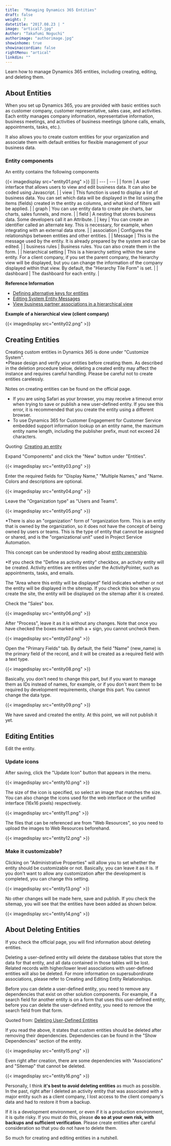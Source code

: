 ```yaml
---
title:  "Managing Dynamics 365 Entities"
draft: false
weight: 7
datetitle: "2017.08.23 | "
image: "artical7.jpg"
Author: "Takafumi Noguchi"
authorimage: "authorimage.jpg"
showinhome: true
showinaccordian: false
rightMenu: "artical"
linkdin: ""
---
```

<!-- Intro  -->
Learn how to manage Dynamics 365 entities, including creating, editing, and deleting them.

## About Entities
When you set up Dynamics 365, you are provided with basic entities such as customer company, customer representative, sales case, and activities. Each entity manages company information, representative information, business meetings, and activities of business meetings (phone calls, emails, appointments, tasks, etc.).

It also allows you to create custom entities for your organization and associate them with default entities for flexible management of your business data.

### Entity components
An entity contains the following components
<!-- Image= entity01.png -->
{{< imagedisplay src="entity01.png" >}}
|||
| --- | --- |
| form      | A user interface that allows users to view and edit business data. It can also be coded using Javascript.       |
| view   | This function is used to display a list of business data. You can set which data will be displayed in the list using the items (fields) created in the entity as columns, and what kind of filters will be applied.        |
| graph      | You can use entity data to create pie charts, bar charts, sales funnels, and more.       |
| field   | A nesting that stores business data. Some developers call it an Attribute.        |
| key      | You can create an identifier called an alternate key. This is necessary, for example, when integrating with an external data store.       |
| association   | Configures the relationships between entities and other entities.        |
| Message   | This is the message used by the entity. It is already prepared by the system and can be edited.        |
| business rules   | Business rules. You can also create them in the form.        |
| hierarchical setting   | This is a hierarchy setting within the same entity. For a client company, if you set the parent company, the hierarchy view will be displayed, but you can change the information of the company displayed within that view. By default, the "Hierarchy Tile Form" is set.        |
| dashboard   | The dashboard for each entity.        |


**Reference Information**
  * [Defining alternative keys for entities](https://docs.microsoft.com/ja-jp/dynamics365/customer-engagement/developer/define-alternate-keys-entity)
  * [Editing System Entity Messages](https://docs.microsoft.com/ja-jp/dynamics365/customer-engagement/customize/edit-system-entity-messages)
  * [View business partner associations in a hierarchical view](https://docs.microsoft.com/ja-jp/dynamics365/customer-engagement/basics/account-relationships-hierarchical-view)

**Example of a hierarchical view (client company)**
<!-- Image= entity02.png -->
{{< imagedisplay src="entity02.png" >}}

## Creating Entities
Creating custom entities in Dynamics 365 is done under "Customize System".    
*Please design and verify your entities before creating them. As described in the deletion procedure below, deleting a created entity may affect the instance and requires careful handling. Please be careful not to create entities carelessly.
 
Notes on creating entities can be found on the official page.

<!-- Quate Box -->
* If you are using Safari as your browser, you may receive a timeout error when trying to save or publish a new user-defined entity. If you see this error, it is recommended that you create the entity using a different browser.
* To use Dynamics 365 for Customer Engagement for Customer Service embedded support information lookup on an entity name, the maximum entity name length, including the publisher prefix, must not exceed 24 characters.

Quoting: [Creating an entity](https://docs.microsoft.com/ja-jp/dynamics365/customer-engagement/customize/create-entities)

Expand "Components" and click the "New" button under "Entities".
<!-- Image= entity03.png -->
{{< imagedisplay src="entity03.png" >}}

Enter the required fields for "Display Name," "Multiple Names," and "Name. Colors and descriptions are optional.
<!-- Image= entity04.png -->
{{< imagedisplay src="entity04.png" >}}

Leave the "Organization type" as "Users and Teams".
<!-- Image= entity05.png -->
{{< imagedisplay src="entity05.png" >}}

*There is also an "organization" form of "organization form. This is an entity that is owned by the organization, so it does not have the concept of being owned by users or teams. This is the type of entity that cannot be assigned or shared, and is the "organizational unit" used in Project Service Automation.

This concept can be understood by reading about [entity ownership](https://docs.microsoft.com/ja-jp/dynamics365/customer-engagement/developer/introduction-entities#entity-ownership).

*If you check the "Define as activity entity" checkbox, an activity entity will be created. Activity entities are entities under the ActivityPointer, such as appointments, tasks, and emails.

The "Area where this entity will be displayed" field indicates whether or not the entity will be displayed in the sitemap. If you check this box when you create the site, the entity will be displayed on the sitemap after it is created.

Check the "Sales" box.
<!-- Image= entity06.png -->
{{< imagedisplay src="entity06.png" >}}

After "Process", leave it as it is without any changes. Note that once you have checked the boxes marked with a + sign, you cannot uncheck them.
<!-- Image= entity07.png -->
{{< imagedisplay src="entity07.png" >}}

Open the "Primary Fields" tab. By default, the field "Name" (new_name) is the primary field of the record, and it will be created as a required field with a text type.
<!-- Image= entity08.png -->
{{< imagedisplay src="entity08.png" >}}

Basically, you don't need to change this part, but if you want to manage them as IDs instead of names, for example, or if you don't want them to be required by development requirements, change this part. You cannot change the data type.
<!-- Image= entity09.png -->
{{< imagedisplay src="entity09.png" >}}

We have saved and created the entity. At this point, we will not publish it yet.

## Editing Entities
Edit the entity.

### Update icons
After saving, click the "Update Icon" button that appears in the menu.
<!-- Image= entity10.png -->
{{< imagedisplay src="entity10.png" >}}

The size of the icon is specified, so select an image that matches the size. You can also change the icons used for the web interface or the unified interface (16x16 pixels) respectively.
<!-- Image= entity11.png -->
{{< imagedisplay src="entity11.png" >}}

The files that can be referenced are from "Web Resources", so you need to upload the images to Web Resources beforehand.
<!-- Image= entity12.png -->
{{< imagedisplay src="entity12.png" >}}

### Make it customizable?
Clicking on "Administrative Properties" will allow you to set whether the entity should be customizable or not. Basically, you can leave it as it is. If you don't want to allow any customization after the development is completed, you can change this setting.
<!-- Image= entity13.png -->
{{< imagedisplay src="entity13.png" >}}

No other changes will be made here, save and publish. If you check the sitemap, you will see that the entities have been added as shown below.
<!-- Image= entity14.png -->
{{< imagedisplay src="entity14.png" >}}


## About Deleting Entities
If you check the official page, you will find information about deleting entities.

<!-- Quate Box -->
Deleting a user-defined entity will delete the database tables that store the data for that entity, and all data contained in those tables will be lost. Related records with higher/lower level associations with user-defined entities will also be deleted. For more information on supersubordinate associations, please refer to Creating and Editing Entity Relationships.

Before you can delete a user-defined entity, you need to remove any dependencies that exist on other solution components. For example, if a search field for another entity is on a form that uses this user-defined entity, before you can delete the user-defined entity, you need to remove the search field from that form. 


Quoted from: [Deleting User-Defined Entities](https://docs.microsoft.com/ja-jp/dynamics365/customer-engagement/customize/delete-custom-entities)

If you read the above, it states that custom entities should be deleted after removing their dependencies. Dependencies can be found in the "Show Dependencies" section of the entity.
<!-- Image= entity15.png -->
{{< imagedisplay src="entity15.png" >}}

Even right after creation, there are some dependencies with "Associations" and "Sitemap" that cannot be deleted.
<!-- Image= entity16.png -->
{{< imagedisplay src="entity16.png" >}}

Personally, I think **it's best to avoid deleting entities** as much as possible. In the past, right after I deleted an activity entity that was associated with a major entity such as a client company, I lost access to the client company's data and had to restore it from a backup.

If it is a development environment, or even if it is a production environment, it is quite risky. If you must do this, please **do so at your own risk, with backups and sufficient verification**. Please create entities after careful consideration so that you do not have to delete them.

So much for creating and editing entities in a nutshell.